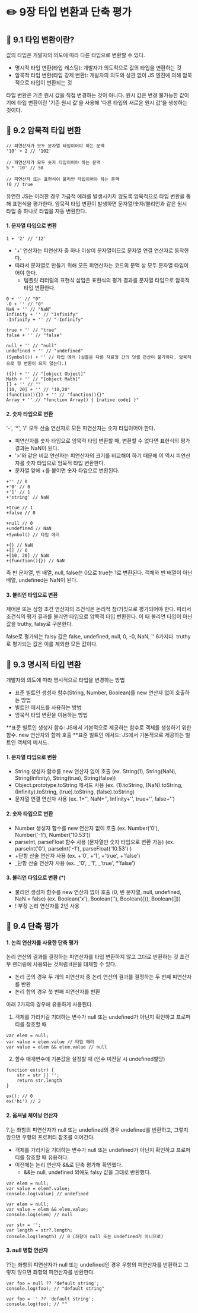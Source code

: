 # ✏️ 9장 타입 변환과 단축 평가

## 📌 9.1 타입 변환이란?

값의 타입은 개발자의 의도에 따라 다른 타입으로 변환할 수 있다.

- 명시적 타입 변환(타입 캐스팅): 개발자가 의도적으로 값의 타입을 변환하는 것
- 암묵적 타입 변환(타입 강제 변환): 개발자의 의도와 상관 없이 JS 엔진에 의해 암묵적으로 타입이 변환되는 것

타입 변환은 기존 원시 값을 직접 변경하는 것이 아니다.
원시 값은 변경 불가능한 값이기에 타입 변환이란 '기존 원시 값'을 사용해 '다른 타입의 새로운 원시 값'을 생성하는 것이다.

## 📌 9.2 암묵적 타입 변환

```
// 피연산자가 모두 문자열 타입이어야 하는 문맥
'10' + 2 // '102'

// 피연산자가 모두 숫자 타입이어야 하는 문맥
5 * '10' // 50

// 피연산자 또는 표현식이 불리언 타입이어야 하는 문맥
!0 // true
```

유연한 JS는 이러한 경우 가급적 에러를 발생시키지 않도록 암묵적으로 타입 변환을 통해 표현식을 평가한다.
암묵적 타입 변환이 발생하면 문자열/숫자/불리언과 같은 원시 타입 중 하나로 타입을 자동 변환한다.

#### 1. 문자열 타입으로 변환

```
1 + '2' // '12'
```

- '+' 연산자는 피연산자 중 하나 이상이 문자열이므로 문자열 연결 연산자로 동작한다.
- 따라서 문자열로 만들기 위해 모든 피연산자는 코드의 문맥 상 모두 문자열 타입이어야 한다.
  - 템플릿 리터럴의 표현식 삽입은 표현식의 평가 결과를 문자열 타입으로 암묵적 타입 변환한다.

```
0 + '' // "0"
-0 + '' // "0"
NaN + '' // "NaN"
Infinify + '' // "Infinify"
-Infinify + '' // "-Infinify"

true + '' // "true"
false + '' // "false"

null + '' // "null"
undefined + '' // "undefined"
(Symbol()) + '' // 타입 에러 (심볼은 다른 자료형 간의 덧셈 연산이 불가하다. 암묵적으로 형 변환이 되지 않는다.)

({}) + '' // "[object Object]"
Math + '' // "[object Math]"
[] + '' // ""
[10, 20] + '' // "10,20"
(function(){}) + '' // "function(){}"
Array + '' // "function Array() { [native code] }"
```

#### 2. 숫자 타입으로 변환

'-', '\*', '/' 모두 산술 연산자로 모든 피연산자는 숫자 타입이어야 한다.

- 피연산자를 숫자 타입으로 암묵적 타입 변환할 때, 변환할 수 없다면 표현식의 평가 결과는 NaN이 된다.
- '>'와 같은 비교 연산자는 피연산자의 크기를 비교해야 하기 때문에 이 역시 피연산자를 숫자 타입으로 암묵적 타입 변환한다.
- 문자열 앞에 +를 붙이면 숫자 타입으로 변환된다.

```
+'' // 0
+'0' // 0
+'1' // 1
+'string' // NaN

+true // 1
+false // 0

+null // 0
+undefined // NaN
+Symbol() // 타입 에러

+{} // NaN
+[] // 0
+[10, 20] // NaN
+(function(){}) // NaN
```

즉 빈 문자열, 빈 배열, null, false는 0으로 true는 1로 변환된다.
객체와 빈 배열이 아닌 배열, undefined는 NaN이 된다.

#### 3. 불리언 타입으로 변환

제어문 또는 삼항 조건 연산자의 조건식은 논리적 참/거짓으로 평가되어야 한다.
따라서 조건식의 평가 결과를 불리언 타입으로 암묵적 타입 변환한다.
이 때 불리언 타입이 아닌 값을 truthy, falsy로 구분한다.

false로 평가되는 falsy 값은 false, undefined, null, 0, -0, NaN, '' 6가지다.
truthy로 평가되는 값은 이를 제외한 모든 값이다.

## 📌 9.3 명시적 타입 변환

개발자의 의도에 따라 명시적으로 타입을 변경하는 방법

- 표준 빌트인 생성자 함수(String, Number, Boolean)를 new 연산자 없이 호출하는 방법
- 빌트인 메서드를 사용하는 방법
- 암묵적 타입 변환을 이용하는 방법

**표준 빌트인 생성자 함수: JS에서 기본적으로 제공하는 함수로 객체를 생성하기 위한 함수. new 연산자와 함께 호출
**표준 빌트인 메서드: JS에서 기본적으로 제공하는 빌트인 객체의 메서드.

#### 1. 문자열 타입으로 변환

- String 생성자 함수를 new 연산자 없이 호출
  (ex. String(1), String(NaN), String(Infinity), String(true), String(false))
- Object.prototype.toString 메서드 사용
  (ex. (1).toString, (NaN).toString, (Infinity).toString, (true).toString, (false).toString)
- 문자열 연결 연산자 사용
  (ex. 1+'', NaN+'', Infinity+'', true+'', false+'')

#### 2. 숫자 타입으로 변환

- Number 생성자 함수를 new 연산자 없이 호출
  (ex. Number('0'), Number('-1'), Number('10.53'))
- parseInt, parseFloat 함수 사용 (문자열만 숫자 타입으로 변환 가능)
  (ex. parseInt('0'), parseInt('-1'), parseFloat('10.53') )
- +단항 산술 연산자 사용
  (ex. +'0', +'1', +'true', +'false')
- _단항 산술 연산자 사용
  (ex. _'0', _'1', _'true', \*'false')

#### 3. 불리언 타입으로 변환 (\*)

- 불리언 생성자 함수를 new 연산자 없이 호출 (0, 빈 문자열, null, undefined, NaN = false)
  (ex. Boolean('x'), Boolean(''), Boolean({}), Boolean([]))
- ! 부정 논리 연산자를 2번 사용

## 📌 9.4 단축 평가

#### 1. 논리 연산자를 사용한 단축 평가

논리 연산의 결과를 결정하는 피연산자를 타입 변환하지 않고 그대로 반환하는 것
조건부 렌더링에 사용되는 것처럼 if문을 대체할 수 있다.

- 논리 곱의 경우 두 개의 피연산자 중 논리 연산의 결과를 결정하는 두 번째 피연산자를 반환
- 논리 합의 경우 첫 번째 피연산자를 반환

아래 2가지의 경우에 유용하게 사용된다.

1. 객체를 가리키길 기대하는 변수가 null 또는 undefined가 아닌지 확인하고 프로퍼티를 참조할 때

```
var elem = null;
var value = elem.value // 타입 에러
var value = elem && elem.value // null
```

2. 함수 매개변수에 기본값을 설정할 때 (인수 미전달 시 undefined할당)

```
function ex(str) {
    str = str || '';
    return str.length
}

ex(); // 0
ex('hi') // 2
```

#### 2. 옵셔널 체이닝 연산자

?.는 좌항의 피연산자가 null 또는 undefined의 경우 undefined를 반환하고, 그렇지 않으면 우항의 프로퍼티 참조를 이어간다.

- 객체를 가리키길 기대하는 변수가 null 또는 undefined가 아닌지 확인하고 프로퍼티를 참조할 때 유용하다.
- 이전에는 논리 연산자 &&로 단축 평가해 확인했다.
  - &&는 null, undefined 외에도 falsy 값을 그대로 반환했다.

```
var elem = null;
var value = elem?.value;
console.log(value) // undefined

var elem = null;
var value = elem && elem.value;
console.log(elem) // null

var str = '';
var length = str?.length;
console.log(length) // 0 (좌항이 null 또는 undefined가 아니므로)
```

#### 3. null 병합 연산자

??는 좌항의 피연산자가 null 또는 undefined인 경우 우항의 피연산자를 반환하고 그렇지 않으면 좌항의 피연산자를 반환한다.

```
var foo = null ?? 'default string';
console.log(foo); // "default string"

var foo = '' ?? 'default string';
console.log(foo); // ""
```
